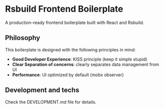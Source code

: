 # Rsbuild Frontend Boilerplate

A production-ready frontend boilerplate built with React and Rsbuild.

## Philosophy

This boilerplate is designed with the following principles in mind:

- **Good Developer Experience**: KISS principle (keep it simple stupid)
- **Clear Separation of concerns**: clearly separates data management from UI
- **Performance**: UI optimized by default (mobx observer)

## Development and techs

Check the DEVELOPMENT.md file for details.
